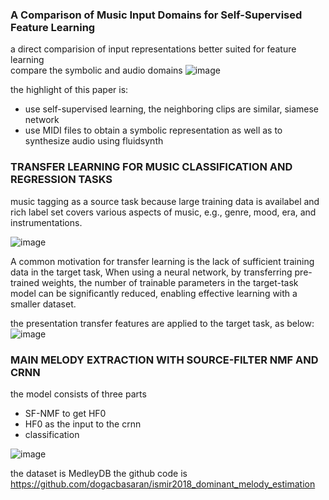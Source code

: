 ### A Comparison of Music Input Domains for Self-Supervised Feature Learning

a direct comparision of input representations better suited for feature learning   
compare the symbolic and audio domains
![image](https://user-images.githubusercontent.com/19379550/69517076-9b177580-0f8e-11ea-9ccd-a72b871ea3b5.png)

the highlight of this paper is:
- use self-supervised learning, the neighboring clips are similar, siamese network
- use MIDI files to obtain a symbolic representation as well as to synthesize audio using fluidsynth


### TRANSFER LEARNING FOR MUSIC CLASSIFICATION AND REGRESSION TASKS

music tagging as a source task because large training data is availabel and rich label set 
covers various aspects of music, e.g., genre, mood, era, and instrumentations.

![image](https://user-images.githubusercontent.com/19379550/69526097-63b3c380-0fa4-11ea-8669-144ca0390368.png)

A common motivation for transfer learning is the lack of sufficient training data in the target task, 
When using a neural network, by transferring pre- trained weights, the number of trainable parameters in the 
target-task model can be significantly reduced, enabling effective learning with a smaller dataset.


the presentation transfer features are applied to the target task, as below:
![image](https://user-images.githubusercontent.com/19379550/69527712-d2dee700-0fa7-11ea-9067-9b4b5c74ee84.png)


### MAIN MELODY EXTRACTION WITH SOURCE-FILTER NMF AND CRNN

the model consists of three parts
- SF-NMF to get HF0
- HF0 as the input to the crnn 
- classification

![image](https://user-images.githubusercontent.com/19379550/69858933-0bdfca00-12ce-11ea-91e0-85ceaac3e768.png)

the dataset is MedleyDB
the github code is https://github.com/dogacbasaran/ismir2018_dominant_melody_estimation    



